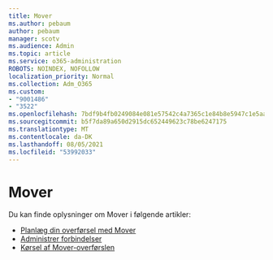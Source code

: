 ```yaml
---
title: Mover
ms.author: pebaum
author: pebaum
manager: scotv
ms.audience: Admin
ms.topic: article
ms.service: o365-administration
ROBOTS: NOINDEX, NOFOLLOW
localization_priority: Normal
ms.collection: Adm_O365
ms.custom:
- "9001486"
- "3522"
ms.openlocfilehash: 7bdf9b4fb0249084e081e57542c4a7365c1e84b8e5947c1e5aa90c3118f3930f
ms.sourcegitcommit: b5f7da89a650d2915dc652449623c78be6247175
ms.translationtype: MT
ms.contentlocale: da-DK
ms.lasthandoff: 08/05/2021
ms.locfileid: "53992033"
---
```

# <a name="mover"></a>Mover

Du kan finde oplysninger om Mover i følgende artikler:

- [Planlæg din overførsel med Mover](https://docs.microsoft.com/sharepointmigration/mover-plan-migration)
- [Administrer forbindelser](https://docs.microsoft.com/sharepointmigration/mover-manage-connectors)
- [Kørsel af Mover-overførslen](https://docs.microsoft.com/sharepointmigration/mover-running-migration)
